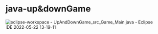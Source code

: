 # java-up&downGame 

![eclipse-workspace - UpAndDownGame_src_Game_Main java - Eclipse IDE 2022-05-22 13-19-11](https://user-images.githubusercontent.com/102119900/169679230-ac42cb81-f7a3-4d5e-93ec-e55f5d871269.gif)

